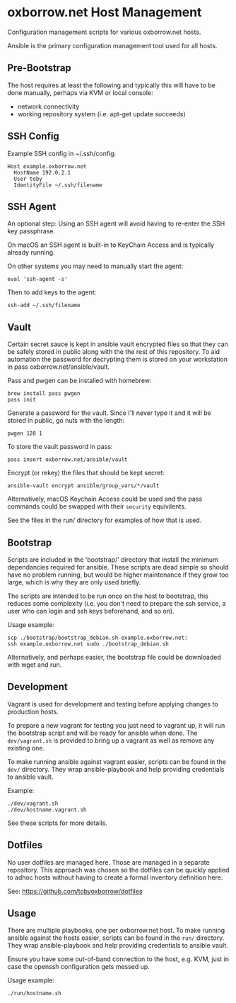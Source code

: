 # oxborrow.net Host Management

Configuration management scripts for various oxborrow.net hosts.

Ansible is the primary configuration management tool used for all hosts.

## Pre-Bootstrap

The host requires at least the following and typically this will have to be
done manually, perhaps via KVM or local console:

* network connectivity
* working repository system (i.e. apt-get update succeeds)

## SSH Config

Example SSH config in ~/.ssh/config:
```
Host example.oxborrow.net
  HostName 192.0.2.1
  User toby
  IdentityFile ~/.ssh/filename
```

## SSH Agent

An optional step: Using an SSH agent will avoid having to re-enter the SSH key passphrase.

On macOS an SSH agent is built-in to KeyChain Access and is typically already running.

On other systems you may need to manually start the agent:
```Shell
eval 'ssh-agent -s'
```

Then to add keys to the agent:
```Shell
ssh-add ~/.ssh/filename
```

## Vault

Certain secret sauce is kept in ansible vault encrypted files so that they can
be safely stored in public along with the the rest of this repository. To aid
automation the password for decrypting them is stored on your workstation in
pass oxborrow.net/ansible/vault.

Pass and pwgen can be installed with homebrew:
```Shell
brew install pass pwgen
pass init
```

Generate a password for the vault. Since I'll never type it and it will be
stored in public, go nuts with the length:
```Shell
pwgen 128 1
```

To store the vault password in pass:
```Shell
pass insert oxborrow.net/ansible/vault
```

Encrypt (or rekey) the files that should be kept secret:
```Shell
ansible-vault encrypt ansible/group_vars/*/vault
```

Alternatively, macOS Keychain Access could be used and the pass commands could
be swapped with their `security` equivilents.

See the files in the run/ directory for examples of how that is used.

## Bootstrap

Scripts are included in the 'bootstrap/' directory that install the minimum
dependancies required for ansible. These scripts are dead simple so should have
no problem running, but would be higher maintenance if they grow too large,
which is why they are only used briefly.

The scripts are intended to be run once on the host to bootstrap, this reduces
some complexity (i.e. you don't need to prepare the ssh service, a user who can
login and ssh keys beforehand, and so on).

Usage example:

```Shell
scp ./bootstrap/bootstrap_debian.sh example.oxborrow.net:
ssh example.oxborrow.net sudo ./bootstrap_debian.sh
```

Alternatively, and perhaps easier, the bootstrap file could be downloaded with
wget and run.

## Development

Vagrant is used for development and testing before applying changes to
production hosts.

To prepare a new vagrant for testing you just need to vagrant up, it will run
the bootstrap script and will be ready for ansible when done. The
`dev/vagrant.sh` is provided to bring up a vagrant as well as remove any
existing one.

To make running ansible against vagrant easier, scripts can be found in the
`dev/` directory. They wrap ansible-playbook and help providing credentials to
ansible vault.

Example:
```
./dev/vagrant.sh
./dev/hostname.vagrant.sh
```

See these scripts for more details.

## Dotfiles

No user dotfiles are managed here. Those are managed in a separate repository.
This approach was chosen so the dotfiles can be quickly applied to adhoc hosts
without having to create a formal inventory definition here.

See: https://github.com/tobyoxborrow/dotfiles

## Usage

There are multiple playbooks, one per oxborrow.net host. To make running
ansible against the hosts easier, scripts can be found in the `run/` directory.
They wrap ansible-playbook and help providing credentials to ansible vault.

Ensure you have some out-of-band connection to the host, e.g. KVM, just in case
the openssh configuration gets messed up.

Usage example:

```Shell
./run/hostname.sh
```
